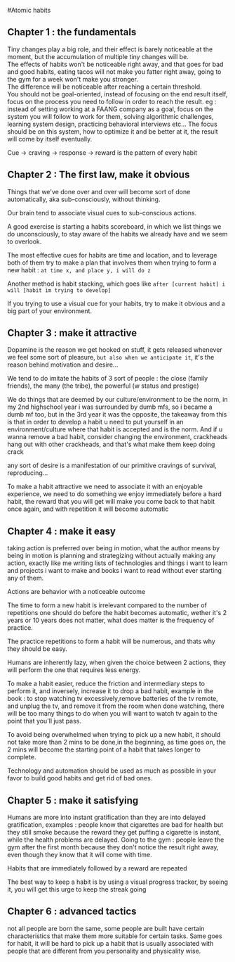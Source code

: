 #Atomic habits

## Chapter 1 : the fundamentals

Tiny changes play a big role, and their effect is barely noticeable at the moment, but the accumulation of multiple tiny changes will be.  
The effects of habits won't be noticeable right away, and that goes for bad and good habits, eating tacos will not make you fatter right away, going to the gym for a week won't make you stronger.  
The difference will be noticeable after reaching a certain threshold.  
You should not be goal-oriented, instead of focusing on the end result itself, focus on the process you need to follow in order to reach the result. eg : instead of setting working at a FAANG company as a goal, focus on the system you will follow to work for them, solving algorithmic challenges, learning system design, practicing behavioral interviews etc... The focus should be on this system, how to optimize it and be better at it, the result will come by itself eventually.

Cue -> craving -> response -> reward is the pattern of every habit

## Chapter 2 : The first law, make it obvious

Things that we've done over and over will become sort of done automatically, aka sub-consciously, without thinking.

Our brain tend to associate visual cues to sub-conscious actions.

A good exercise is starting a habits scoreboard, in which we list things we do unconsciously, to stay aware of the habits we already have and we seem to overlook.

The most effective cues for habits are time and location, and to leverage both of them try to make a plan that involves them when trying to form a new habit : `at time x, and place y, i will do z`

Another method is habit stacking, which goes like `after [current habit] i will [habit im trying to develop]`

If you trying to use a visual cue for your habits, try to make it obvious and a big part of your environment.

## Chapter 3 : make it attractive

Dopamine is the reason we get hooked on stuff, it gets released whenever we feel some sort of pleasure, `but also when we anticipate it`, it's the reason behind motivation and desire...

We tend to do imitate the habits of 3 sort of people : the close (family friends), the many (the tribe), the powerful (w status and prestige)

We do things that are deemed by our culture/environment to be the norm, in my 2nd highschool year i was surrounded by dumb mfs, so i became a dumb mf too, but in the 3rd year it was the opposite, the takeaway from this is that in order to develop a habit u need to put yourself in an environment/culture where that habit is accepted and is the norm. And if u wanna remove a bad habit, consider changing the environment, crackheads hang out with other crackheads, and that's what make them keep doing crack

any sort of desire is a manifestation of our primitive cravings of survival, reproducing...

To make a habit attractive we need to associate it with an enjoyable experience, we need to do something we enjoy immediately before a hard habit, the reward that you will get will make you come back to that habit once again, and with repetition it will become automatic

## Chapter 4 : make it easy

taking action is preferred over being in motion, what the author means by being in motion is planning and strategizing without actually making any action, exactly like me writing lists of technologies and things i want to learn and projects i want to make and books i want to read without ever starting any of them.

Actions are behavior with a noticeable outcome

The time to form a new habit is irrelevant compared to the number of repetitions one should do before the habit becomes automatic, wether it's 2 years or 10 years does not matter, what does matter is the frequency of practice.

The practice repetitions to form a habit will be numerous, and thats why they should be easy.

Humans are inherently lazy, when given the choice between 2 actions, they will perform the one that requires less energy.

To make a habit easier, reduce the friction and intermediary steps to perform it, and inversely, increase it to drop a bad habit, example in the book : to stop watching tv excessively,remove batteries of the tv remote, and unplug the tv, and remove it from the room when done watching, there will be too many things to do when you will want to watch tv again to the point that you'll just pass.

To avoid being overwhelmed when trying to pick up a new habit, it should not take more than 2 mins to be done,in the beginning, as time goes on, the 2 mins will become the starting point of a habit that takes longer to complete.

Technology and automation should be used as much as possible in your favor to build good habits and get rid of bad ones.

## Chapter 5 : make it satisfying

Humans are more into instant gratification than they are into delayed gratification, examples : people know that cigarettes are bad for health but they still smoke because the reward they get puffing a cigarette is instant, while the health problems are delayed. Going to the gym : people leave the gym after the first month because they don't notice the result right away, even though they know that it will come with time.

Habits that are immediately followed by a reward are repeated

The best way to keep a habit is by using a visual progress tracker, by seeing it, you will get this urge to keep the streak going

## Chapter 6 : advanced tactics

not all people are born the same, some people are built have certain characteristics that make them more suitable for certain tasks. Same goes for habit, it will be hard to pick up a habit that is usually associated with people that are different from you personality and physicality wise.
